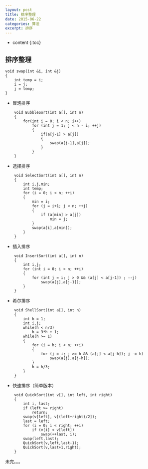 ```yaml
---
layout: post
title: 排序整理
date: 2015-06-22 
categories: 算法
excerpt: 排序
---
```


* content
{:toc}

## 排序整理

	void swap(int &i, int &j) 
	{
		int temp = i;
		i = j;
		j = temp; 
	}    
-  冒泡排序   
```
	void BubbleSort(int a[], int n) 
	{
		for(int i = 0; i < n; i++)  
			for (int j = 1; j < n - i; ++j)  
			{
				if(a[j-1] > a[j]) 
				{	
               		swap(a[j-1],a[j]);
				}
			}
	}
```

-  选择排序   
```	
	void SelectSort(int a[], int n) 
	{
		int i,j,min;
		int temp;
		for (i = 0; i < n; ++i)
		{
			min = i;
			for (j = i+1; j < n; ++j)
			{
				if (a[min] > a[j])
					min = j;
			}
        	swap(a[i],a[min]);
		}
	}
```
-  插入排序   
```	
	void InsertSort(int a[], int n)
	{
		int i,j;
		for (int i = 0; i < n; ++i)
		{
			for (int j = i; j > 0 && (a[j] < a[j-1]) ; --j)
				swap(a[j],a[j-1]);
		}
	}
```
-  希尔排序   
```
	void ShellSort(int a[], int n) 
	{
		int h = 1;
		int i,j;
		while(h < n/3)
			h = 3*h + 1;
		while(h >= 1) 
		{
			for (i = h; i < n; ++i)
			{
				for (j = i; j >= h && (a[j] < a[j-h]); j -= h)
                	swap(a[j],a[j-h]);
			}
			h = h/3;
		}
	}
```
- 快速排序（简单版本）  	
```   		
	void QuickSort(int v[], int left, int right) 
	{
		int i, last;
		if (left >= right)
			return;
		swap(v[left], v[(left+right)/2]);
    	last = left;
    	for (i = 0; i < right; ++i)
    		if (v[i] < v[left])
    			swap(++last, i);
    	swap(left,last);
    	QuickSort(v,left,last-1);
    	QuickSort(v,last+1,right);
	}
```
未完。。。